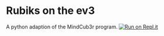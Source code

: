 # Rubiks on the ev3
A python adaption of the MindCub3r program.
[![Run on Repl.it](https://repl.it/badge/github/cole-wilson/rubik)](https://repl.it/github/cole-wilson/rubik)